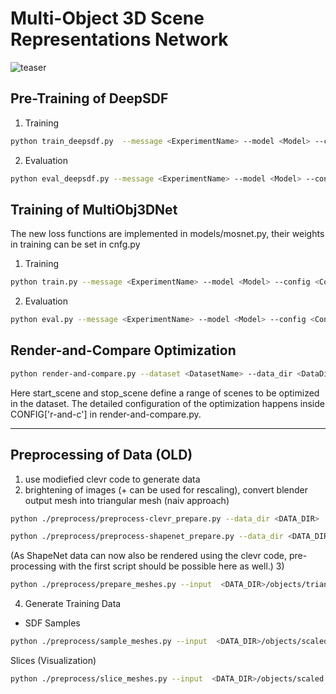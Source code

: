#  Multi-Object 3D Scene Representations Network

![teaser](/imgs/teaser.png)


## Pre-Training of DeepSDF
1) Training

```bash
python train_deepsdf.py  --message <ExperimentName> --model <Model> --config <ConfigFile> --log_dir <LogDir> --dataset <DatasetName> --data_dir <DataDir>  

```

2) Evaluation

```bash
python eval_deepsdf.py --message <ExperimentName> --model <Model> --config <ConfigFile> --log_dir <LogDir> --dataset <DatasetName> --data_dir <DataDir> --split <'val'/'train'>

```

## Training of MultiObj3DNet

The new loss functions are implemented in models/mosnet.py, their weights in training can be set in cnfg.py

1) Training

```bash
python train.py --message <ExperimentName> --model <Model> --config <ConfigFile> --log_dir <LogDir> --dataset <DatasetName> --data_dir <DataDir>

```

2) Evaluation

```bash
python eval.py --message <ExperimentName> --model <Model> --config <ConfigFile> --log_dir <LogDir> --dataset <DatasetName> --data_dir <DataDir> --split <'val'/'train'>

```

## Render-and-Compare Optimization

```bash
python render-and-compare.py --dataset <DatasetName> --data_dir <DataDir> --model <Model> --config <ConfigFile> --message <ExperimentName> --split <Split> --start_scene <StartScene> --stop_scene <StopScene>

```
Here start_scene and stop_scene define a range of scenes to be optimized in the dataset.
The detailed configuration of the optimization happens inside CONFIG['r-and-c'] in render-and-compare.py.

----------------------------------------------------------------------------------------------

## Preprocessing of Data (OLD)

1) use modiefied clevr code to generate data
2) brightening of images (+ can be used for rescaling), convert blender output mesh into triangular mesh (naiv approach)
```bash
python ./preprocess/preprocess-clevr_prepare.py --data_dir <DATA_DIR>
```
```bash
python ./preprocess/preprocess-shapenet_prepare.py --data_dir <DATA_DIR>
```
(As ShapeNet data can now also be rendered using the clevr code, pre-processing with the first script should be possible here as well.)
3) 
```bash
python ./preprocess/prepare_meshes.py --input  <DATA_DIR>/objects/triangular
```
4) Generate Training Data
- SDF Samples
```bash
python ./preprocess/sample_meshes.py --input  <DATA_DIR>/objects/scaled
```
Slices (Visualization)
```bash
python ./preprocess/slice_meshes.py --input  <DATA_DIR>/objects/scaled
```